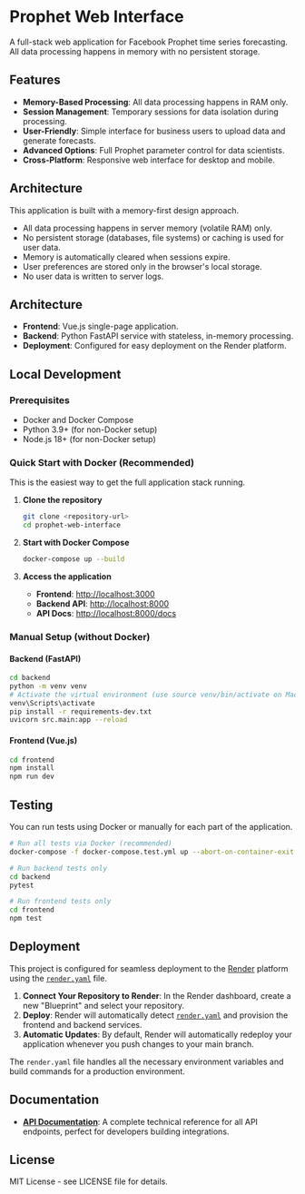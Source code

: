 # Prophet Web Interface

A full-stack web application for Facebook Prophet time series forecasting. All data processing happens in memory with no persistent storage.

## Features

- **Memory-Based Processing**: All data processing happens in RAM only.
- **Session Management**: Temporary sessions for data isolation during processing.
- **User-Friendly**: Simple interface for business users to upload data and generate forecasts.
- **Advanced Options**: Full Prophet parameter control for data scientists.
- **Cross-Platform**: Responsive web interface for desktop and mobile.

## Architecture

This application is built with a memory-first design approach.

- All data processing happens in server memory (volatile RAM) only.
- No persistent storage (databases, file systems) or caching is used for user data.
- Memory is automatically cleared when sessions expire.
- User preferences are stored only in the browser's local storage.
- No user data is written to server logs.

## Architecture

- **Frontend**: Vue.js single-page application.
- **Backend**: Python FastAPI service with stateless, in-memory processing.
- **Deployment**: Configured for easy deployment on the Render platform.

## Local Development

### Prerequisites

- Docker and Docker Compose
- Python 3.9+ (for non-Docker setup)
- Node.js 18+ (for non-Docker setup)

### Quick Start with Docker (Recommended)

This is the easiest way to get the full application stack running.

1. **Clone the repository**

    ```bash
    git clone <repository-url>
    cd prophet-web-interface
    ```

2. **Start with Docker Compose**

    ```bash
    docker-compose up --build
    ```

3. **Access the application**
    - **Frontend**: [http://localhost:3000](http://localhost:3000)
    - **Backend API**: [http://localhost:8000](http://localhost:8000)
    - **API Docs**: [http://localhost:8000/docs](http://localhost:8000/docs)

### Manual Setup (without Docker)

#### Backend (FastAPI)

```bash
cd backend
python -m venv venv
# Activate the virtual environment (use source venv/bin/activate on Mac/Linux)
venv\Scripts\activate
pip install -r requirements-dev.txt
uvicorn src.main:app --reload
```

#### Frontend (Vue.js)

```bash
cd frontend
npm install
npm run dev
```

## Testing

You can run tests using Docker or manually for each part of the application.

```bash
# Run all tests via Docker (recommended)
docker-compose -f docker-compose.test.yml up --abort-on-container-exit

# Run backend tests only
cd backend
pytest

# Run frontend tests only
cd frontend
npm test
```

## Deployment

This project is configured for seamless deployment to the [Render](https://render.com) platform using the [`render.yaml`](render.yaml:0) file.

1. **Connect Your Repository to Render**: In the Render dashboard, create a new "Blueprint" and select your repository.
2. **Deploy**: Render will automatically detect [`render.yaml`](render.yaml:0) and provision the frontend and backend services.
3. **Automatic Updates**: By default, Render will automatically redeploy your application whenever you push changes to your main branch.

The `render.yaml` file handles all the necessary environment variables and build commands for a production environment.

## Documentation

- **[API Documentation](./API_DOCUMENTATION.md)**: A complete technical reference for all API endpoints, perfect for developers building integrations.

## License

MIT License - see LICENSE file for details.
